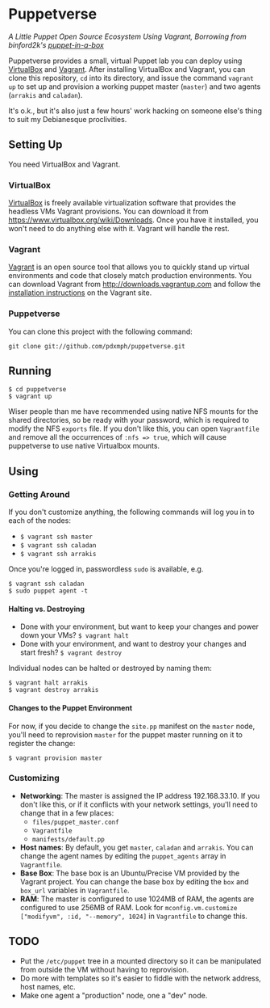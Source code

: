 # Puppetverse

_A Little Puppet Open Source Ecosystem Using Vagrant, Borrowing from binford2k's [puppet-in-a-box](https://github.com/binford2k/puppet-in-a-box)_

Puppetverse provides a small, virtual Puppet lab you can deploy using [VirtualBox][] and [Vagrant][]. After installing VirtualBox and Vagrant, you can clone this repository, `cd` into its directory, and issue the command `vagrant up` to set up and provision a working puppet master (`master`) and two agents (`arrakis` and `caladan`). 

It's o.k., but it's also just a few hours' work hacking on someone else's thing to suit my Debianesque proclivities.

## Setting Up

You need VirtualBox and Vagrant. 

### VirtualBox 

[VirtualBox][] is freely available virtualization software that provides the headless VMs Vagrant provisions. You can download it from <https://www.virtualbox.org/wiki/Downloads>. Once you have it installed, you won't need to do anything else with it. Vagrant will handle the rest. 

### Vagrant

[Vagrant][] is an open source tool that allows you to quickly stand up virtual environments and code that closely match production environments. You can download Vagrant from <http://downloads.vagrantup.com> and follow the [installation instructions][] on the Vagrant site. 

### Puppetverse

You can clone this project with the following command:

`git clone git://github.com/pdxmph/puppetverse.git`

## Running

`$ cd puppetverse`  
`$ vagrant up`

Wiser people than me have recommended using native NFS mounts for the shared directories, so be ready with your password, which is required to modify the NFS `exports` file. If you don't like this, you can open `Vagrantfile` and remove all the occurrences of `:nfs => true`, which will cause puppetverse to use native Virtualbox mounts. 

## Using

### Getting Around

If you don't customize anything, the following commands will log you in to each of the nodes:

- `$ vagrant ssh master`   
- `$ vagrant ssh caladan` 
- `$ vagrant ssh arrakis` 

Once you're logged in, passwordless `sudo` is available, e.g. 

`$ vagrant ssh caladan`  
`$ sudo puppet agent -t`

#### Halting vs. Destroying

- Done with your environment, but want to keep your changes and power down your VMs? `$ vagrant halt`
- Done with your environment, and want to destroy your changes and start fresh? `$ vagrant destroy`

Individual nodes can be halted or destroyed by naming them:

`$ vagrant halt arrakis`  
`$ vagrant destroy arrakis`

#### Changes to the Puppet Environment

For now, if you decide to change the `site.pp` manifest on the `master` node, you'll need to reprovision `master` for the puppet master running on it to register the change:

`$ vagrant provision master`

### Customizing

- __Networking__: The master is assigned the IP address 192.168.33.10. If you don't like this, or if it conflicts with your network settings, you'll need to change that in a few places: 
  - `files/puppet_master.conf`
  - `Vagrantfile`
  - `manifests/default.pp`
- __Host names__: By default, you get `master`, `caladan` and `arrakis`. You can change the agent names by editing the `puppet_agents` array in `Vagrantfile`.
- __Base Box__: The base box is an Ubuntu/Precise VM provided by the Vagrant project. You can change the base box by editing the `box` and `box_url` variables in `Vagrantfile`. 
- __RAM__: The master is configured to use 1024MB of RAM, the agents are configured to use 256MB of RAM. Look for `mconfig.vm.customize ["modifyvm", :id, "--memory", 1024]` in `Vagrantfile` to change this.

## TODO

- Put the `/etc/puppet` tree in a mounted directory so it can be manipulated from outside the VM without having to reprovision.
- Do more with templates so it's easier to fiddle with the network address, host names, etc. 
- Make one agent a "production" node, one a "dev" node. 


[VirtualBox]: http://virtualbox.com
[Vagrant]: http://vagrantup.com
[installation instructions]: http://docs.vagrantup.com/v1/docs/getting-started/index.html